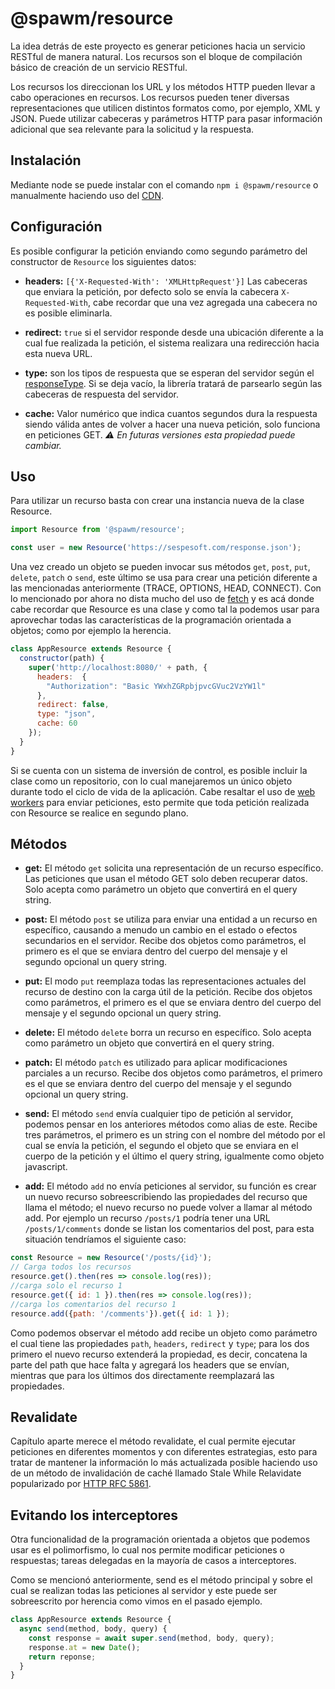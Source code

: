 # @spawm/resource
La idea detrás de este proyecto es generar peticiones hacia un servicio RESTful de manera natural. Los recursos son el bloque de compilación básico de creación de un servicio RESTful.

Los recursos los direccionan los URL y los métodos HTTP pueden llevar a cabo operaciones en recursos. Los recursos pueden tener diversas representaciones que utilicen distintos formatos como, por ejemplo, XML y JSON. Puede utilizar cabeceras y parámetros HTTP para pasar información adicional que sea relevante para la solicitud y la respuesta.

## Instalación
Mediante node se puede instalar con el comando `npm i @spawm/resource` o manualmente haciendo uso del [CDN](https://unpkg.com/@spawm/resource).

## Configuración

Es posible configurar la petición enviando como segundo parámetro del constructor de `Resource` los siguientes datos:

* **headers:** `[{'X-Requested-With': 'XMLHttpRequest'}]` Las cabeceras que enviara la petición, por defecto solo se envía la cabecera `X-Requested-With`, cabe recordar que una vez agregada una cabecera no es posible eliminarla.

* **redirect:** `true` si el servidor responde desde una ubicación diferente a la cual fue realizada la petición, el sistema realizara una redirección hacia esta nueva URL.

* **type:** son los tipos de respuesta que se esperan del servidor según el [responseType](https://developer.mozilla.org/en-US/docs/Web/API/XMLHttpRequest/responseType). Si se deja vacío, la librería tratará de parsearlo según las cabeceras de respuesta del servidor.

* **cache:** Valor numérico que indica cuantos segundos dura la respuesta siendo válida antes de volver a hacer una nueva petición, solo funciona en peticiones GET. _:warning: En futuras versiones esta propiedad puede cambiar._

## Uso
Para utilizar un recurso basta con crear una instancia nueva de la clase Resource.

```javascript
import Resource from '@spawm/resource';

const user = new Resource('https://sespesoft.com/response.json');
```

Una vez creado un objeto se pueden invocar sus métodos `get`, `post`, `put`, `delete`, `patch` o `send`, este último se usa para crear una petición diferente a las mencionadas anteriormente (TRACE, OPTIONS, HEAD, CONNECT). Con lo mencionado por ahora no dista mucho del uso de [fetch](https://developer.mozilla.org/es/docs/Web/API/Fetch_API) y es acá donde cabe recordar que Resource es una clase y como tal la podemos usar para aprovechar todas las características de la programación orientada a objetos; como por ejemplo la herencia.

```javascript
class AppResource extends Resource {
  constructor(path) {
    super('http://localhost:8080/' + path, {
      headers:  {
        "Authorization": "Basic YWxhZGRpbjpvcGVuc2VzYW1l"
      },
      redirect: false,
      type: "json",
      cache: 60
    });
  }
}
```

Si se cuenta con un sistema de inversión de control, es posible incluir la clase como un repositorio, con lo cual manejaremos un único objeto durante todo el ciclo de vida de la aplicación. Cabe resaltar el uso de [web workers](https://developer.mozilla.org/es/docs/Web/Guide/Performance/Usando_web_workers) para enviar peticiones, esto permite que toda petición realizada con Resource se realice en segundo plano.

## Métodos

* **get:** El método `get` solicita una representación de un recurso específico. Las peticiones que usan el método GET solo deben recuperar datos. Solo acepta como parámetro un objeto que convertirá en el query string.

* **post:** El método `post` se utiliza para enviar una entidad a un recurso en específico, causando a menudo un cambio en el estado o efectos secundarios en el servidor. Recibe dos objetos como parámetros, el primero es el que se enviara dentro del cuerpo del mensaje y el segundo opcional un query string.

* **put:** El modo `put` reemplaza todas las representaciones actuales del recurso de destino con la carga útil de la petición. Recibe dos objetos como parámetros, el primero es el que se enviara dentro del cuerpo del mensaje y el segundo opcional un query string.

* **delete:** El método `delete` borra un recurso en específico. Solo acepta como parámetro un objeto que convertirá en el query string.

* **patch:** El método `patch` es utilizado para aplicar modificaciones parciales a un recurso. Recibe dos objetos como parámetros, el primero es el que se enviara dentro del cuerpo del mensaje y el segundo opcional un query string.

* **send:** El método `send` envía cualquier tipo de petición al servidor, podemos pensar en los anteriores métodos como alias de este. Recibe tres parámetros, el primero es un string con el nombre del método por el cual se envía la petición, el segundo el objeto que se enviara en el cuerpo de la petición y el último el query string, igualmente como objeto javascript.

* **add:** El método `add` no envía peticiones al servidor, su función es crear un nuevo recurso sobreescribiendo las propiedades del recurso que llama el método; el nuevo recurso no puede volver a llamar al método add. Por ejemplo un recurso `/posts/1` podría tener una URL `/posts/1/comments` donde se listan los comentarios del post, para esta situación tendríamos el siguiente caso:

```javascript
const Resource = new Resource('/posts/{id}');
// Carga todos los recursos
resource.get().then(res => console.log(res));
//carga solo el recurso 1
resource.get({ id: 1 }).then(res => console.log(res));
//carga los comentarios del recurso 1
resource.add({path: '/comments'}).get({ id: 1 });
```

Como podemos observar el método add recibe un objeto como parámetro el cual tiene las propiedades `path`, `headers`, `redirect` y `type`; para los dos primero el nuevo recurso extenderá la propiedad, es decir, concatena la parte del path que hace falta y agregará los headers que se envían, mientras que para los últimos dos directamente reemplazará las propiedades.

## Revalidate
Capítulo aparte merece el método revalidate, el cual permite ejecutar peticiones en diferentes momentos y con diferentes estrategias, esto para tratar de mantener la información lo más actualizada posible haciendo uso de un método de invalidación de caché llamado Stale While Relavidate popularizado por [HTTP RFC 5861](https://datatracker.ietf.org/doc/html/rfc5861).

## Evitando los interceptores
Otra funcionalidad de la programación orientada a objetos que podemos usar es el polimorfismo, lo cual nos permite modificar peticiones o respuestas; tareas delegadas en la mayoría de casos a interceptores.

Como se mencionó anteriormente, send es el método principal y sobre el cual se realizan todas las peticiones al servidor y este puede ser sobreescrito por herencia como vimos en el pasado ejemplo.

```javascript
class AppResource extends Resource {
  async send(method, body, query) {
    const response = await super.send(method, body, query);
    response.at = new Date();
    return reponse;
  }
}
```
